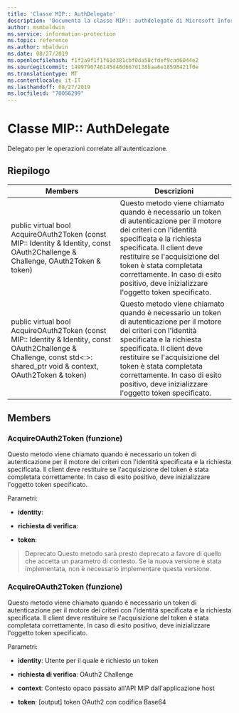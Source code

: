 ```yaml
---
title: 'Classe MIP:: AuthDelegate'
description: 'Documenta la classe MIP:: authdelegate di Microsoft Information Protection (MIP) SDK.'
author: msmbaldwin
ms.service: information-protection
ms.topic: reference
ms.author: mbaldwin
ms.date: 08/27/2019
ms.openlocfilehash: f1f2a9f1f1f61d381cbf0da58cfdef9cad6044e2
ms.sourcegitcommit: 1499790746145d40d667d138baa6e18598421f0e
ms.translationtype: MT
ms.contentlocale: it-IT
ms.lasthandoff: 08/27/2019
ms.locfileid: "70056299"
---
```

# <a name="class-mipauthdelegate"></a>Classe MIP:: AuthDelegate 
Delegato per le operazioni correlate all'autenticazione.
  
## <a name="summary"></a>Riepilogo
 Members                        | Descrizioni                                
--------------------------------|---------------------------------------------
public virtual bool AcquireOAuth2Token (const MIP:: Identity & Identity, const OAuth2Challenge & Challenge, OAuth2Token & token)  |  Questo metodo viene chiamato quando è necessario un token di autenticazione per il motore dei criteri con l'identità specificata e la richiesta specificata. Il client deve restituire se l'acquisizione del token è stata completata correttamente. In caso di esito positivo, deve inizializzare l'oggetto token specificato.
public virtual bool AcquireOAuth2Token (const MIP:: Identity & Identity, const OAuth2Challenge & Challenge, const std\<:\>: shared_ptr void & context, OAuth2Token & token)  |  Questo metodo viene chiamato quando è necessario un token di autenticazione per il motore dei criteri con l'identità specificata e la richiesta specificata. Il client deve restituire se l'acquisizione del token è stata completata correttamente. In caso di esito positivo, deve inizializzare l'oggetto token specificato.
  
## <a name="members"></a>Members
  
### <a name="acquireoauth2token-function"></a>AcquireOAuth2Token (funzione)
Questo metodo viene chiamato quando è necessario un token di autenticazione per il motore dei criteri con l'identità specificata e la richiesta specificata. Il client deve restituire se l'acquisizione del token è stata completata correttamente. In caso di esito positivo, deve inizializzare l'oggetto token specificato.

Parametri:  
* **identity**: 


* **richiesta di verifica**: 


* **token**: 


> Deprecato Questo metodo sarà presto deprecato a favore di quello che accetta un parametro di contesto. Se la nuova versione è stata implementata, non è necessario implementare questa versione.
  
### <a name="acquireoauth2token-function"></a>AcquireOAuth2Token (funzione)
Questo metodo viene chiamato quando è necessario un token di autenticazione per il motore dei criteri con l'identità specificata e la richiesta specificata. Il client deve restituire se l'acquisizione del token è stata completata correttamente. In caso di esito positivo, deve inizializzare l'oggetto token specificato.

Parametri:  
* **identity**: Utente per il quale è richiesto un token 


* **richiesta di verifica**: OAuth2 Challenge 


* **context**: Contesto opaco passato all'API MIP dall'applicazione host 


* **token**: [output] token OAuth2 con codifica Base64


